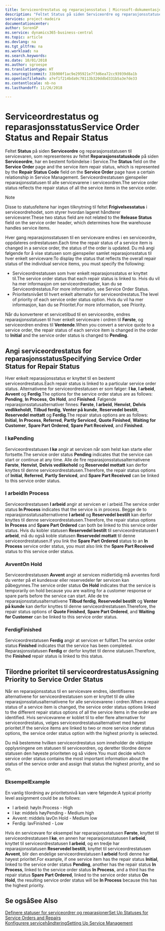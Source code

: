 ```yaml
---
title: Serviceordrestatus og reparasjonsstatus | Microsoft-dokumentasjon
description: "Feltet Status på siden Serviceordre og reparasjonsstatusen til servicevaren, som representeres av feltet Reparasjonsstatuskode på siden Serviceordre, har en bestemt forbindelse i Service. Serviceordrestatusen gjenspeiler reparasjonsstatusen til alle servicevarene i serviceordren."
services: project-madeira
documentationcenter: 
author: SorenGP
ms.service: dynamics365-business-central
ms.topic: article
ms.devlang: na
ms.tgt_pltfrm: na
ms.workload: na
ms.search.keywords: 
ms.date: 10/01/2018
ms.author: sgroespe
ms.translationtype: HT
ms.sourcegitcommit: 33b900f1ac9e295921e7f3d6ea72cc93939d8a1b
ms.openlocfilehash: a7ef1f214bda9c78113b320ddbd331b5a3e7de33
ms.contentlocale: nb-no
ms.lasthandoff: 11/26/2018

---
```

# <a name="service-order-status-and-repair-status"></a><span data-ttu-id="fd0ee-104">Serviceordrestatus og reparasjonsstatus</span><span class="sxs-lookup"><span data-stu-id="fd0ee-104">Service Order Status and Repair Status</span></span>
<span data-ttu-id="fd0ee-105">Feltet **Status** på siden **Serviceordre** og reparasjonsstatusen til servicevaren, som representeres av feltet **Reparasjonsstatuskode** på siden **Serviceordre**, har en bestemt forbindelse i Service.</span><span class="sxs-lookup"><span data-stu-id="fd0ee-105">The **Status** field on the **Service Order** page and the service item repair status, which is represented by the **Repair Status Code** field on the **Service Order** page have a certain relationship in Service Management.</span></span> <span data-ttu-id="fd0ee-106">Serviceordrestatusen gjenspeiler reparasjonsstatusen til alle servicevarene i serviceordren.</span><span class="sxs-lookup"><span data-stu-id="fd0ee-106">The service order status reflects the repair status of all the service items in the service order.</span></span>  

> [!NOTE]  
>  <span data-ttu-id="fd0ee-107">Disse to statusfeltene har ingen tilknytning til feltet **Frigivelsesstatus** i serviceordrehodet, som styrer hvordan lageret håndterer servicevarer.</span><span class="sxs-lookup"><span data-stu-id="fd0ee-107">These two status field are not related to the **Release Status** field on the service order header, which determines how the warehouse handles service items.</span></span>  

 <span data-ttu-id="fd0ee-108">Hver gang reparasjonsstatusen til en servicevare endres i en serviceordre, oppdateres ordrestatusen.</span><span class="sxs-lookup"><span data-stu-id="fd0ee-108">Each time the repair status of a service item is changed in a service order, the status of the order is updated.</span></span> <span data-ttu-id="fd0ee-109">Du må angi følgende for å vise statusen som gjenspeiler samlet reparasjonsstatus til hver enkelt servicevare:</span><span class="sxs-lookup"><span data-stu-id="fd0ee-109">To display the status that reflects the overall repair status of the individual service items, you must specify the following:</span></span>  

* <span data-ttu-id="fd0ee-110">Serviceordrestatusen som hver enkelt reparasjonsstatus er knyttet til.</span><span class="sxs-lookup"><span data-stu-id="fd0ee-110">The service order status that each repair status is linked to.</span></span> <span data-ttu-id="fd0ee-111">Hvis du vil ha mer informasjon om serviceordrestadier, kan du se Serviceordrestatus.</span><span class="sxs-lookup"><span data-stu-id="fd0ee-111">For more information, see Service Order Status.</span></span>  
* <span data-ttu-id="fd0ee-112">Prioritetsnivået til hvert enkelt alternativ for serviceordrestatus.</span><span class="sxs-lookup"><span data-stu-id="fd0ee-112">The level of priority of each service order status option.</span></span> <span data-ttu-id="fd0ee-113">Hvis du vil ha mer informasjon, kan du se Prioritet.</span><span class="sxs-lookup"><span data-stu-id="fd0ee-113">For more information, see Priority.</span></span>  

 <span data-ttu-id="fd0ee-114">Når du konverterer et servicetilbud til en serviceordre, endres reparasjonsstatusen til hver enkelt servicevare i ordren til **Første**, og serviceordren endres til **Ventende**.</span><span class="sxs-lookup"><span data-stu-id="fd0ee-114">When you convert a service quote to a service order, the repair status of each service item is changed in the order to **Initial** and the service order status is changed to **Pending**.</span></span>  

## <a name="specifying-service-order-status-for-repair-status"></a><span data-ttu-id="fd0ee-115">Angi serviceordrestatus for reparasjonsstatus</span><span class="sxs-lookup"><span data-stu-id="fd0ee-115">Specifying Service Order Status for Repair Status</span></span>  
<span data-ttu-id="fd0ee-116">Hver enkelt reparasjonsstatus er knyttet til en bestemt serviceordrestatus.</span><span class="sxs-lookup"><span data-stu-id="fd0ee-116">Each repair status is linked to a particular service order status.</span></span> <span data-ttu-id="fd0ee-117">Alternativene for serviceordrestatusen er som følger: **I kø**, **I arbeid**, **Avvent** og **Ferdig**.</span><span class="sxs-lookup"><span data-stu-id="fd0ee-117">The options for the service order status are as follows: **Pending**, **In Process**, **On Hold**, and **Finished**.</span></span> <span data-ttu-id="fd0ee-118">Følgende reparasjonsstatusalternativer finnes: **Første**, **I arbeid**, **Henvist**, **Delvis vedlikeholdt**, **Tilbud ferdig**, **Venter på kunde**, **Reservedel bestilt**, **Reservedel mottatt** og **Ferdig**.</span><span class="sxs-lookup"><span data-stu-id="fd0ee-118">The repair status options are as follows: **Initial**, **In Process**, **Referred**, **Partly Serviced**, **Quote Finished**, **Waiting for Customer**, **Spare Part Ordered**, **Spare Part Received**, and **Finished**.</span></span>  

### <a name="pending"></a><span data-ttu-id="fd0ee-119">I kø</span><span class="sxs-lookup"><span data-stu-id="fd0ee-119">Pending</span></span>  
<span data-ttu-id="fd0ee-120">Serviceordrestatusen **I kø** angir at servicen når som helst kan starte eller fortsette.</span><span class="sxs-lookup"><span data-stu-id="fd0ee-120">The service order status **Pending** indicates that the service can start or continue at any time.</span></span> <span data-ttu-id="fd0ee-121">Alle de fire reparasjonsstatusalternativene **Første**, **Henvist**, **Delvis vedlikehold** og **Reservedel mottatt** kan derfor knyttes til denne serviceordrestatusen.</span><span class="sxs-lookup"><span data-stu-id="fd0ee-121">Therefore, the repair status options of **Initial**, **Referred**, **Partly Serviced**, and **Spare Part Received** can be linked to this service order status.</span></span>  

### <a name="in-process"></a><span data-ttu-id="fd0ee-122">I arbeid</span><span class="sxs-lookup"><span data-stu-id="fd0ee-122">In Process</span></span>  
<span data-ttu-id="fd0ee-123">Serviceordrestatusen **I arbeid** angir at servicen er i arbeid.</span><span class="sxs-lookup"><span data-stu-id="fd0ee-123">The service order status **In Process** indicates that the service is in process.</span></span> <span data-ttu-id="fd0ee-124">Begge de to reparasjonsstatusalternativene **I arbeid** og **Reservedel bestilt** kan derfor knyttes til denne serviceordrestatusen.</span><span class="sxs-lookup"><span data-stu-id="fd0ee-124">Therefore, the repair status options **In Process** and **Spare Part Ordered** can both be linked to this service order status.</span></span> <span data-ttu-id="fd0ee-125">Hvis du kobler statusen **Reservedel bestilt** til serviceordrestatusen **I arbeid**, må du også koble statusen **Reservedel mottatt** til denne serviceordrestatusen.</span><span class="sxs-lookup"><span data-stu-id="fd0ee-125">If you link the **Spare Part Ordered** status to an **In Process** service order status, you must also link the **Spare Part Received** status to this service order status.</span></span>  

### <a name="on-hold"></a><span data-ttu-id="fd0ee-126">Avvent</span><span class="sxs-lookup"><span data-stu-id="fd0ee-126">On Hold</span></span>  
<span data-ttu-id="fd0ee-127">Serviceordrestatusen **Avvent** angir at servicen midlertidig må avventes fordi du venter på et kundesvar eller reservedeler før servicen kan påbegynnes.</span><span class="sxs-lookup"><span data-stu-id="fd0ee-127">The service order status **On Hold** indicates that the service is temporarily on hold because you are waiting for a customer response or spare parts before the service can start.</span></span> <span data-ttu-id="fd0ee-128">Alle de tre reparasjonsstatusalternativene **Tilbud ferdig**, **Reservedel bestilt** og **Venter på kunde** kan derfor knyttes til denne serviceordrestatusen.</span><span class="sxs-lookup"><span data-stu-id="fd0ee-128">Therefore, the repair status options of **Quote Finished**, **Spare Part Ordered**, and **Waiting for Customer** can be linked to this service order status.</span></span>  

### <a name="finished"></a><span data-ttu-id="fd0ee-129">Ferdig</span><span class="sxs-lookup"><span data-stu-id="fd0ee-129">Finished</span></span>  
<span data-ttu-id="fd0ee-130">Serviceordrestatusen **Ferdig** angir at servicen er fullført.</span><span class="sxs-lookup"><span data-stu-id="fd0ee-130">The service order status **Finished** indicates that the service has been completed.</span></span> <span data-ttu-id="fd0ee-131">Reparasjonsstatusen **Ferdig** er derfor knyttet til denne statusen.</span><span class="sxs-lookup"><span data-stu-id="fd0ee-131">Therefore, the **Finished** repair status is linked to this status.</span></span>  

## <a name="assigning-priority-to-service-order-status"></a><span data-ttu-id="fd0ee-132">Tilordne prioritet til serviceordrestatus</span><span class="sxs-lookup"><span data-stu-id="fd0ee-132">Assigning Priority to Service Order Status</span></span>  
<span data-ttu-id="fd0ee-133">Når en reparasjonsstatus til en servicevare endres, identifiseres alternativene for serviceordrestatusen som er knyttet til de ulike reparasjonsstatusalternativene for alle servicevarene i ordren.</span><span class="sxs-lookup"><span data-stu-id="fd0ee-133">When a repair status of a service item is changed, the service order status options linked to the different repair status options of all the service items in the order are identified.</span></span> <span data-ttu-id="fd0ee-134">Hvis servicevarene er koblet til to eller flere alternativer for serviceordrestatus, velges serviceordrestatusalternativet med høyest prioritet.</span><span class="sxs-lookup"><span data-stu-id="fd0ee-134">If the service items are linked to two or more service order status options, the service order status option with the highest priority is selected.</span></span>  

<span data-ttu-id="fd0ee-135">Du må bestemme hvilken serviceordrestatus som inneholder de viktigste opplysningene om statusen til serviceordren, og deretter tilordne denne statusen den høyeste prioriteten og så videre.</span><span class="sxs-lookup"><span data-stu-id="fd0ee-135">You must decide which service order status contains the most important information about the status of the service order and assign that status the highest priority, and so on.</span></span>  

### <a name="example"></a><span data-ttu-id="fd0ee-136">Eksempel</span><span class="sxs-lookup"><span data-stu-id="fd0ee-136">Example</span></span>  
<span data-ttu-id="fd0ee-137">En vanlig tilordning av prioritetsnivå kan være følgende:</span><span class="sxs-lookup"><span data-stu-id="fd0ee-137">A typical priority level assignment could be as follows:</span></span>  

* <span data-ttu-id="fd0ee-138">I arbeid: høy</span><span class="sxs-lookup"><span data-stu-id="fd0ee-138">In Process - High</span></span>  
* <span data-ttu-id="fd0ee-139">I kø: middels høy</span><span class="sxs-lookup"><span data-stu-id="fd0ee-139">Pending - Medium high</span></span>  
* <span data-ttu-id="fd0ee-140">Avvent: middels lav</span><span class="sxs-lookup"><span data-stu-id="fd0ee-140">On Hold - Medium low</span></span>  
* <span data-ttu-id="fd0ee-141">Ferdig: lav</span><span class="sxs-lookup"><span data-stu-id="fd0ee-141">Finished - Low</span></span>  

<span data-ttu-id="fd0ee-142">Hvis én servicevare for eksempel har reparasjonsstatusen **Første**, knyttet til serviceordrestatusen **I kø**, en annen har reparasjonsstatusen **I arbeid**, knyttet til serviceordrestatusen **I arbeid**, og en tredje har reparasjonsstatusen **Reservedel bestilt**, knyttet til serviceordrestatusen **Avvent**, blir den endelige serviceordrestatusen **I arbeid** fordi denne har høyest prioritet.</span><span class="sxs-lookup"><span data-stu-id="fd0ee-142">For example, if one service item has the repair status **Initial**, linked to the service order status **Pending**, another has the repair status **In Process**, linked to the service order status **In Process**, and a third has the repair status **Spare Part Ordered**, linked to the service order status **On Hold**, the resulting service order status will be **In Process** because this has the highest priority.</span></span>  

## <a name="see-also"></a><span data-ttu-id="fd0ee-143">Se også</span><span class="sxs-lookup"><span data-stu-id="fd0ee-143">See Also</span></span>  
[<span data-ttu-id="fd0ee-144">Definere statuser for serviceordrer og reparasjoner</span><span class="sxs-lookup"><span data-stu-id="fd0ee-144">Set Up Statuses for Service Orders and Repairs</span></span>](service-order-repair-status.md)  
[<span data-ttu-id="fd0ee-145">Konfigurere servicehåndtering</span><span class="sxs-lookup"><span data-stu-id="fd0ee-145">Setting Up Service Management</span></span>](service-setup-service.md)  

